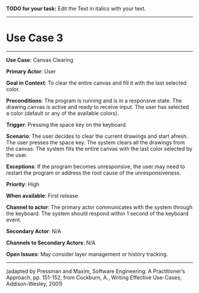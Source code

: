 **TODO for your task:** Edit the Text in italics with your text.

<hr>

# Use Case 3

<hr>

**Use Case**: Canvas Clearing

**Primary Actor**: User

**Goal in Context**: To clear the entire canvas and fill it with the last selected color.

**Preconditions**: The program is running and is in a responsive state.
The drawing canvas is active and ready to receive input.
The user has selected a color (default or any of the available colors).

**Trigger**: Pressing the space key on the keyboard.
  
**Scenario**: The user decides to clear the current drawings and start afresh.
The user presses the space key.
The system clears all the drawings from the canvas.
The system fills the entire canvas with the last color selected by the user.
 
**Exceptions**: If the program becomes unresponsive, the user may need to restart the program or address the root cause of the unresponsiveness.

**Priority**: High

**When available**: First release

**Channel to actor**: The primary actor communicates with the system through the keyboard. The system should respond within 1 second of the keyboard event.

**Secondary Actor**: N/A

**Channels to Secondary Actors**: N/A

**Open Issues**: May consider layer management or history tracking.

<hr>



(adapted by Pressman and Maxim, Software Engineering: A Practitioner’s Approach, pp. 151-152, from Cockburn,
A., Writing Effective Use-Cases, Addison-Wesley, 2001)
